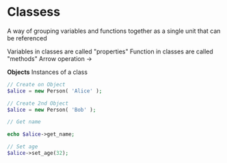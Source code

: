# Classess

A way of grouping variables and functions together as 
    a single unit that can be referenced

Variables in classes are called "properties"
Function in classes are called "methods"
Arrow operation ->

**Objects** 
Instances of a class


```php
// Create on Object
$alice = new Person( 'Alice' );

// Create 2nd Object
$alice = new Person( 'Bob' );

// Get name

echo $alice->get_name;

// Set age
$alice->set_age(32);



```